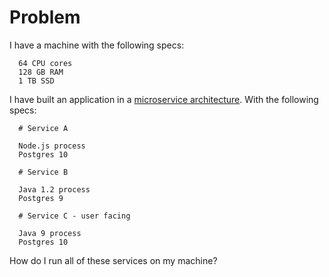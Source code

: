 # Problem

I have a machine with the following specs:

```
  64 CPU cores
  128 GB RAM
  1 TB SSD
```

I have built an application in a [microservice architecture](https://microservices.io/). With the following specs:

```
  # Service A

  Node.js process
  Postgres 10
```

```
  # Service B

  Java 1.2 process
  Postgres 9
```

```
  # Service C - user facing

  Java 9 process
  Postgres 10
```

How do I run all of these services on my machine?
